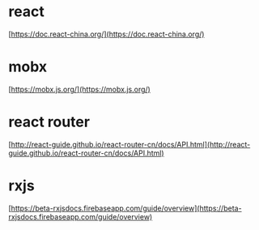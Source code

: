 # react
[https://doc.react-china.org/](https://doc.react-china.org/)

# mobx
[https://mobx.js.org/](https://mobx.js.org/)
# react router
[http://react-guide.github.io/react-router-cn/docs/API.html](http://react-guide.github.io/react-router-cn/docs/API.html)
# rxjs
[https://beta-rxjsdocs.firebaseapp.com/guide/overview](https://beta-rxjsdocs.firebaseapp.com/guide/overview)